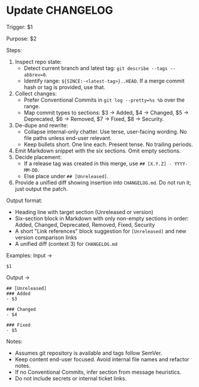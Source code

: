 # Update CHANGELOG

Trigger: $1

Purpose: $2

Steps:

1. Inspect repo state:
   - Detect current branch and latest tag: `git describe --tags --abbrev=0`.
   - Identify range: `${SINCE:-<latest-tag>}..HEAD`. If a merge commit hash or tag is provided, use that.
2. Collect changes:
   - Prefer Conventional Commits in `git log --pretty=%s %b` over the range.
   - Map commit types to sections: $3 → Added, $4 → Changed, $5 → Deprecated, $6 → Removed, $7 → Fixed, $8 → Security.
3. De-dupe and rewrite:
   - Collapse internal-only chatter. Use terse, user-facing wording. No file paths unless end-user relevant.
   - Keep bullets short. One line each. Present tense. No trailing periods.
4. Emit Markdown snippet with the six sections. Omit empty sections.
5. Decide placement:
   - If a release tag was created in this merge, use `## [X.Y.Z] - YYYY-MM-DD`.
   - Else place under `## [Unreleased]`.
6. Provide a unified diff showing insertion into `CHANGELOG.md`. Do not run it; just output the patch.

Output format:

- Heading line with target section (Unreleased or version)
- Six-section block in Markdown with only non-empty sections in order: Added, Changed, Deprecated, Removed, Fixed, Security
- A short "Link references" block suggestion for `[Unreleased]` and new version comparison links
- A unified diff (context 3) for `CHANGELOG.md`

Examples:
Input →
```
$1
```

Output →
```
## [Unreleased]
### Added
- $3

### Changed
- $4

### Fixed
- $5
```

Notes:
- Assumes git repository is available and tags follow SemVer.
- Keep content end-user focused. Avoid internal file names and refactor notes.
- If no Conventional Commits, infer section from message heuristics.
- Do not include secrets or internal ticket links.
